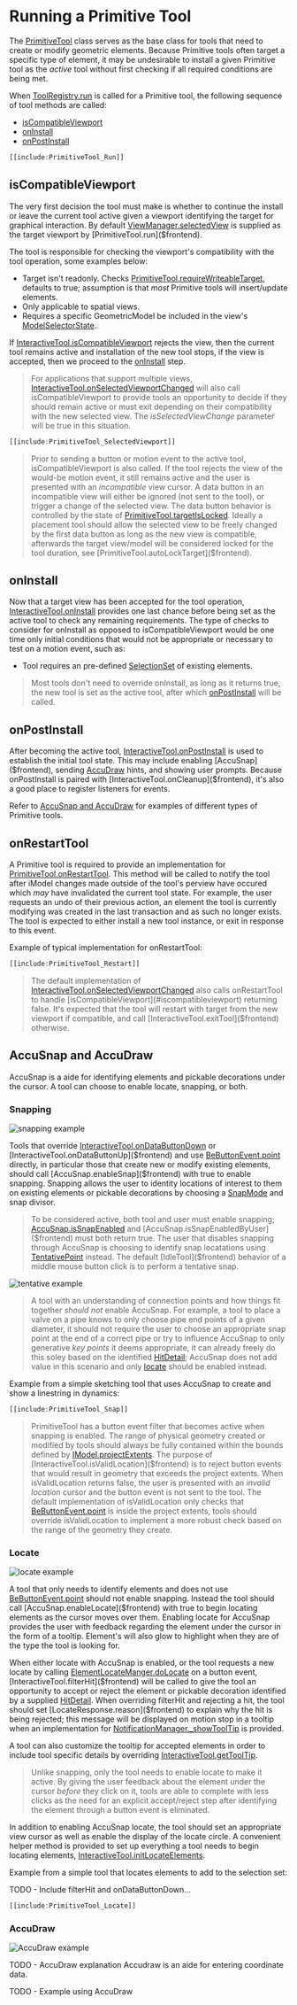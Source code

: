 # Running a Primitive Tool

The [PrimitiveTool]($frontend) class serves as the base class for tools that need to create or modify geometric elements. Because Primitive tools often target a specific type of element, it may be undesirable to install a given Primitive tool as the *active* tool without first checking if all required conditions are being met.

When [ToolRegistry.run]($frontend) is called for a Primitive tool, the following sequence of tool methods are called:

  * [isCompatibleViewport](#iscompatibleviewport)
  * [onInstall](#oninstall)
  * [onPostInstall](#onpostinstall)

```ts
[[include:PrimitiveTool_Run]]
```

## isCompatibleViewport

The very first decision the tool must make is whether to continue the install or leave the current tool active given a viewport identifying the target for graphical interaction. By default [ViewManager.selectedView]($frontend) is supplied as the target viewport by [PrimitiveTool.run]($frontend).

The tool is responsible for checking the viewport's compatibility with the tool operation, some examples below:

  * Target isn't readonly. Checks [PrimitiveTool.requireWriteableTarget]($frontend), defaults to true; assumption is that *most* Primitive tools will insert/update elements.
  * Only applicable to spatial views.
  * Requires a specific GeometricModel be included in the view's [ModelSelectorState]($frontend).

If [InteractiveTool.isCompatibleViewport]($frontend) rejects the view, then the current tool remains active and installation of the new tool stops, if the view is accepted, then we proceed to the [onInstall](#oninstall) step.

> For applications that support multiple views, [InteractiveTool.onSelectedViewportChanged]($frontend) will also call isCompatibleViewport to provide tools an opportunity to decide if they should remain active or must exit depending on their compatibility with the new selected view. The *isSelectedViewChange* parameter will be true in this situation.

```ts
[[include:PrimitiveTool_SelectedViewport]]
```

> Prior to sending a button or motion event to the active tool, isCompatibleViewport is also called. If the tool rejects the view of the would-be motion event, it still remains active and the user is presented with an *incompatible* view cursor. A data button in an incompatible view will either be ignored (not sent to the tool), or trigger a change of the selected view. The data button behavior is controlled by the state of [PrimitiveTool.targetIsLocked]($frontend). Ideally a placement tool should allow the selected view to be freely changed by the first data button as long as the new view is compatible, afterwards the target view/model will be considered locked for the tool duration, see [PrimitiveTool.autoLockTarget]($frontend).

## onInstall

Now that a target view has been accepted for the tool operation, [InteractiveTool.onInstall]($frontend) provides one last chance before being set as the active tool to check any remaining requirements. The type of checks to consider for onInstall as opposed to isCompatibleViewport would be one time only initial conditions that would not be appropriate or necessary to test on a motion event, such as:

  * Tool requires an pre-defined [SelectionSet]($frontend) of existing elements.

> Most tools don't need to override onInstall, as long as it returns true, the new tool is set as the active tool, after which [onPostInstall](#onpostinstall) will be called.

## onPostInstall

After becoming the active tool, [InteractiveTool.onPostInstall]($frontend) is used to establish the initial tool state. This may include enabling [AccuSnap]($frontend), sending [AccuDraw]($frontend) hints, and showing user prompts. Because onPostInstall is paired with [InteractiveTool.onCleanup]($frontend), it's also a good place to register listeners for events.

Refer to [AccuSnap and AccuDraw](#accusnap-and-accudraw) for examples of different types of Primitive tools.

## onRestartTool

A Primitive tool is required to provide an implementation for [PrimitiveTool.onRestartTool]($frontend). This method will be called to notify the tool after iModel changes made outside of the tool's perview have occured which *may* have invalidated the current tool state. For example, the user requests an undo of their previous action, an element the tool is currently modifying was created in the last transaction and as such no longer exists. The tool is expected to either install a new tool instance, or exit in response to this event.

Example of typical implementation for onRestartTool:

```ts
[[include:PrimitiveTool_Restart]]
```
> The default implementation of [InteractiveTool.onSelectedViewportChanged]($frontend) also calls onRestartTool to handle [isCompatibleViewport](#iscompatibleviewport) returning false. It's expected that the tool will restart with target from the new viewport if compatible, and call [InteractiveTool.exitTool]($frontend) otherwise.

## AccuSnap and AccuDraw

AccuSnap is a aide for identifying elements and pickable decorations under the cursor. A tool can choose to enable locate, snapping, or both.

### Snapping

![snapping example](./accusnap.png "Example of AccuSnap with snapping enabled")

Tools that override [InteractiveTool.onDataButtonDown]($frontend) or [InteractiveTool.onDataButtonUp]($frontend) and use [BeButtonEvent.point]($frontend) directly, in particular those that create new or modify existing elements, should call [AccuSnap.enableSnap]($frontend) with true to enable snapping. Snapping allows the user to identity locations of interest to them on existing elements or pickable decorations by choosing a [SnapMode]($frontend) and snap divisor.

> To be considered active, both tool and user must enable snapping; [AccuSnap.isSnapEnabled]($frontend) and [AccuSnap.isSnapEnabledByUser]($frontend) must both return true. The user that disables snapping through AccuSnap is choosing to identify snap locatations using [TentativePoint]($frontend) instead. The default [IdleTool]($frontend) behavior of a middle mouse button click is to perform a tentative snap.

![tentative example](./tentative.png "Example showing Tentative snap to element")

> A tool with an understanding of connection points and how things fit together *should not* enable AccuSnap. For example, a tool to place a valve on a pipe knows to only choose pipe end points of a given diameter, it should not require the user to choose an appropriate snap point at the end of a correct pipe or try to influence AccuSnap to only generative *key points* it deems appropriate, it can already freely do this soley based on the identified [HitDetail]($frontend); AccuSnap does not add value in this scenario and only [locate](#locate) should be enabled instead.

Example from a simple sketching tool that uses AccuSnap to create and show a linestring in dynamics:

```ts
[[include:PrimitiveTool_Snap]]
```

> PrimitiveTool has a button event filter that becomes active when snapping is enabled. The range of physical geometry created or modified by tools should always be fully contained within the bounds defined by [IModel.projectExtents]($common). The purpose of [InteractiveTool.isValidLocation]($frontend) is to reject button events that would result in geometry that exceeds the project extents. When isValidLocation returns false, the user is presented with an *invalid location* cursor and the button event is not sent to the tool. The default implementation of isValidLocation only checks that [BeButtonEvent.point]($frontend) is inside the project extents, tools should override isValidLocation to implement a more robust check based on the range of the geometry they create.

### Locate

![locate example](./autolocate.png "Example of AccuSnap with locate enabled")

A tool that only needs to identify elements and does not use [BeButtonEvent.point]($frontend) should not enable snapping. Instead the tool should call [AccuSnap.enableLocate]($frontend) with true to begin locating elements as the cursor moves over them. Enabling locate for AccuSnap provides the user with feedback regarding the element under the cursor in the form of a tooltip. Element's will also glow to highlight when they are of the type the tool is looking for.

When either locate with AccuSnap is enabled, or the tool requests a new locate by calling [ElementLocateManger.doLocate]($frontend) on a button event, [InteractiveTool.filterHit]($frontend) will be called to give the tool an opportunity to accept or reject the element or pickable decoration identified by a supplied [HitDetail]($frontend). When overriding filterHit and rejecting a hit, the tool should set [LocateResponse.reason]($frontend) to explain why the hit is being rejected; this message will be displayed on motion stop in a tooltip when an implementation for [NotificationManager._showToolTip]($frontend) is provided.

A tool can also customize the tooltip for accepted elements in order to include tool specific details by overriding [InteractiveTool.getToolTip]($frontend).

> Unlike snapping, only the tool needs to enable locate to make it active. By giving the user feedback about the element under the cursor *before* they click on it, tools are able to complete with less clicks as the need for an explicit accept/reject step after identifying the element through a button event is eliminated.

In addition to enabling AccuSnap locate, the tool should set an appropriate view cursor as well as enable the display of the locate circle. A convenient helper method is provided to set up everything a tool needs to begin locating elements, [InteractiveTool.initLocateElements]($frontend).

Example from a simple tool that locates elements to add to the selection set:

TODO - Include filterHit and onDataButtonDown...

```ts
[[include:PrimitiveTool_Locate]]
```

### AccuDraw

![AccuDraw example](./accudraw.png "Example of AccuDraw using axis lock to constrain snapped point")

TODO - AccuDraw explanation
Accudraw is an aide for entering coordinate data.

TODO - Example using AccuDraw




